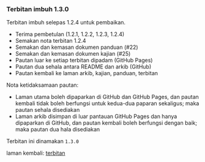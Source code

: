 ---
---

### Terbitan imbuh 1.3.0

Terbitan imbuh selepas 1.2.4 untuk pembaikan.

* Terima pembetulan (1.2.1, 1.2.2, 1.2.3, 1.2.4)
* Semakan nota terbitan 1.2.4
* Semakan dan kemasan dokumen panduan (#22)
* Semakan dan kemasan dokumen kajian (#25)
* Pautan luar ke setiap terbitan dipadam (GitHub Pages)
* Pautan dua sehala antara README dan arkib (GitHub)
* Pautan kembali ke laman arkib, kajian, panduan, terbitan

Nota ketidaksamaan pautan:

* Laman utama boleh dipaparkan di GitHub dan GitHub Pages,
dan pautan kembali tidak boleh berfungsi untuk kedua-dua
paparan sekaligus; maka pautan sehala disediakan
* Laman arkib disimpan di luar pantauan GitHub Pages dan
hanya dipaparkan di GitHub, dan pautan kembali boleh
berfungsi dengan baik; maka pautan dua hala disediakan

Terbitan ini dinamakan `1.3.0`

laman kembali: [terbitan][0]

  [0]: ../index.md
